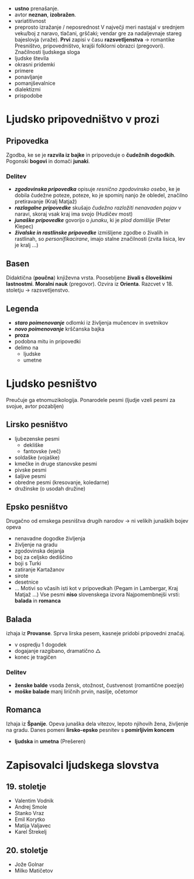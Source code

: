 - **ustno** prenašanje.
- avtor **neznan**, **izobražen**.
- variatitivnost
- preprosto izražanje / neposrednost
V največji meri nastajal v srednjem veku/boj z naravo, tlačani, grščaki; vendar gre za nadaljevnaje stareg bajeslovja (vraže).
**Prvi** zapisi v času **razsvetljenstva** → romantike
Presništvo, pripovedništvo, krajši folklorni obrazci (pregovori).
Značilnosti ljudskega sloga
- ljudske števila
- okrasni pridemki
- primere
- ponavljanje
- pomanjševalnice
- dialektizmi
- prispodobe
# Ljudsko pripovedništvo v prozi
## Pripovedka
Zgodba, ke se je **razvila iz bajke** in pripoveduje o **čudežnih dogodkih**.
Pogonski **bogovi** in domači **junaki**.
### Delitev
- ***zgodovinska pripovedka*** opisuje *resnično zgodovinsko osebo*, ke je dobila čudežne poteze, poteze, ko je spominj nanjo že obledel, značilno pretiravanje (Kralj Matjaž)
- ***razlagalne pripovedke*** skušajo *čudežno razložiti nenavaden pojav* v naravi, skoraj vsak kraj ima svojo (Hudičev most)
- ***junaške pripovedke*** govorijo o *junaku*, ki je *plod domišlije* (Peter Klepec)
- ***živalske in rastlinske pripovedke*** izmišljene zgodbe o živalih in rastlinah, so *personifikacirane*, imajo stalne značilnosti (zvita lisica, lev je kralj ...)
## Basen
Didaktična (**poučna**) književna vrsta.
Poosebljene **živali s človeškimi lastnostmi**.
**Moralni nauk** (pregovor).
Ozvira iz **Orienta**.
Razcvet v 18. stoletju → razsvetljenstvo.
## Legenda
- ***staro poimenovanje*** odlomki iz življenja mučencev in svetnikov
- ***novo poimenovanje*** krščanska bajka
- **proza**
- podobna mitu in pripovedki
- delimo na 
	- ljudske
	- umetne
# Ljudsko pesništvo
Preučuje ga etnomuzikologija.
Ponarodele pesmi (ljudje vzeli pesmi za svojue, avtor pozabljen)
## Lirsko pesništvo
- ljubezenske pesmi
	- dekliške
	- fantovske (več)
- soldaške (vojaške)
- kmečke in druge stanovske pesmi
- pivske pesmi
- šaljive pesmi
- obredne pesmi (kresovanje, koledarne)
- družinske (o usodah družine)
## Epsko pesništvo
Drugačno od emskega pesništva drugih narodov → ni velikih junaških bojev
opeva 
- nenavadne dogodke življenja
- življenje na gradu
- zgodovinska dejanja
- boj za celjsko dediščino
- boji s Turki
- zatiranje Kartažanov
- sirote
- desetnice
- ...
Motivi so včasih isti kot v pripovedkah (Pegam in Lambergar, Kraj Matjaž ...)
Vse pesmi **niso** slovenskega izvora
Najpomembnejši vrsti: **balada** in **romanca**
## Balada
izhaja iz **Provanse**. Sprva lirska pesem, kasneje pridobi pripovedni značaj.
- v ospredju 1 dogodek
- dogajanje razgibano, dramatično $\triangle$
- konec je tragičen
### Delitev
- **ženske balde** vsoda žensk, otožnost, čustvenost (romantične poezije)
- **moške balade** manj liričnih prvin, nasilje, očetomor
## Romanca
Izhaja iz **Španije**. Opeva junaška dela vitezov, lepoto njihovih žena, življenje na gradu.
Danes pomeni **lirsko-epsko** pesnitev s **pomirljivim koncem**
- **ljudska** in **umetna** (Prešeren)
# Zapisovalci ljudskega slovstva
## 19. stoletje
- Valentim Vodnik
- Andrej Smole
- Stanko Vraz
- Emil Korytko
- Matija Valjavec
- Karel Štrekelj
## 20. stoletje
- Jože Golnar
- Milko Matičetov